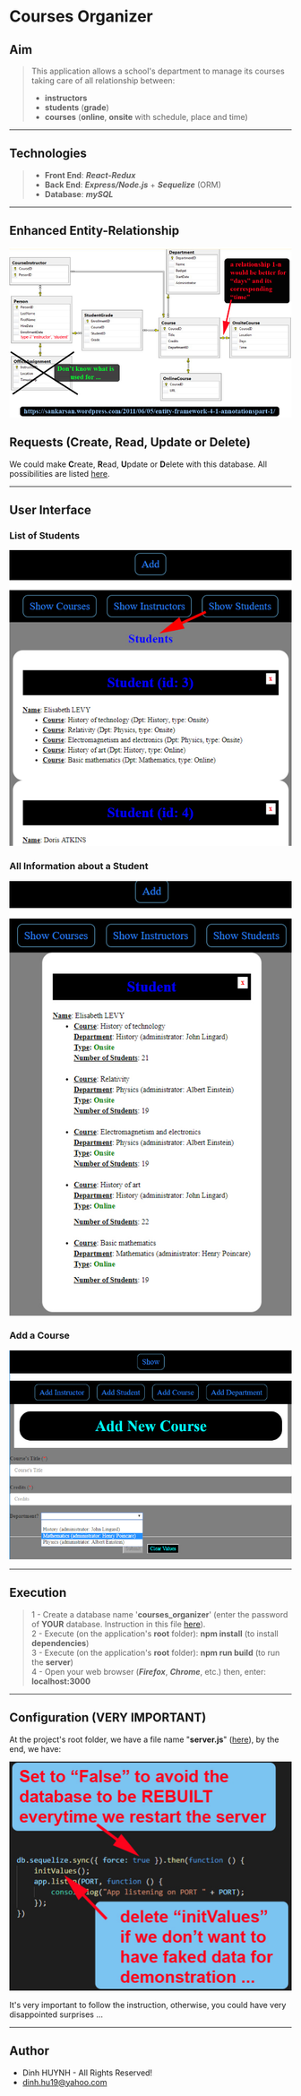 # Courses Organizer

## Aim
> This application allows a school's department to manage its courses taking care of all relationship between: 
>  * **instructors**
>  * **students** (**grade**)
>  * **courses** (**online**, **onsite** with schedule, place and time)

---

## Technologies
> * **Front End**: ***React-Redux***
> * **Back End**: ***Express/Node.js*** + ***Sequelize*** (ORM)
> * **Database**: ***mySQL***

---------------

## Enhanced Entity-Relationship

![alt text](assets/img/SchoolDataModel.jpg)

## Requests (**C**reate, **R**ead, **U**pdate or **D**elete)
We could make **C**reate, **R**ead, **U**pdate or **D**elete with this database. All possibilities are listed [here](./assets/docs/requests.md).

---

## User Interface
### List of Students
![alt text](assets/img/studentsList.jpg)

### All Information about a Student
![alt text](assets/img/student.jpg)

### Add a Course
![alt text](assets/img/addCourse.jpg)

---


## Execution

> 1 - Create a database name '**courses_organizer**' (enter the password of **YOUR** database. Instruction in this file [here](https://github.com/DinhLeGaulois2/sql_react_redux_courses_organizer/blob/master/server/models/index.js)).<br/>
> 2 - Execute (on the application's **root** folder): **npm install** (to install **dependencies**)<br/>
> 3 - Execute (on the application's **root** folder): **npm run build** (to run the **server**)<br/>
> 4 - Open your web browser (***Firefox***, ***Chrome***, etc.) then, enter: **localhost:3000**<br/>


---

## Configuration (VERY IMPORTANT)

At the project's root folder, we have a file name "**server.js**" ([here](https://github.com/DinhLeGaulois2/sql_react_redux_courses_organizer/blob/master/server.js)), by the end, we have:

![alt text](assets/img/server_config.jpg)

It's very important to follow the instruction, otherwise, you could have very disappointed surprises ...

---------------

## Author
* Dinh HUYNH - All Rights Reserved!
* dinh.hu19@yahoo.com